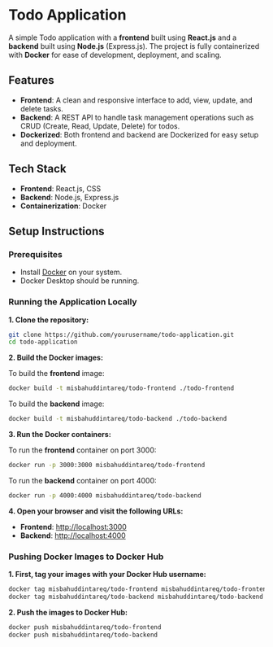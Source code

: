 # Todo Application

A simple Todo application with a **frontend** built using **React.js** and a **backend** built using **Node.js** (Express.js). The project is fully containerized with **Docker** for ease of development, deployment, and scaling.

## Features

- **Frontend**: A clean and responsive interface to add, view, update, and delete tasks.
- **Backend**: A REST API to handle task management operations such as CRUD (Create, Read, Update, Delete) for todos.
- **Dockerized**: Both frontend and backend are Dockerized for easy setup and deployment.

## Tech Stack

- **Frontend**: React.js, CSS
- **Backend**: Node.js, Express.js
- **Containerization**: Docker

## Setup Instructions

### Prerequisites

- Install [Docker](https://www.docker.com/get-started) on your system.
- Docker Desktop should be running.

### Running the Application Locally

**1. Clone the repository:**

   ```bash
   git clone https://github.com/yourusername/todo-application.git
   cd todo-application
   ```

**2. Build the Docker images:**
   
  To build the **frontend** image:
  ```bash
  docker build -t misbahuddintareq/todo-frontend ./todo-frontend
  ```
  To build the **backend** image:
  ```bash
  docker build -t misbahuddintareq/todo-backend ./todo-backend
  ```
**3. Run the Docker containers:**

  To run the **frontend** container on port 3000:
  ```bash
  docker run -p 3000:3000 misbahuddintareq/todo-frontend
  ```
  To run the **backend** container on port 4000:
  ```bash
  docker run -p 4000:4000 misbahuddintareq/todo-backend
  ```

**4. Open your browser and visit the following URLs:**

   - **Frontend**: [http://localhost:3000](http://localhost:3000)
   - **Backend**: [http://localhost:4000](http://localhost:4000)

### Pushing Docker Images to Docker Hub
**1. First, tag your images with your Docker Hub username:**
  ```bash
  docker tag misbahuddintareq/todo-frontend misbahuddintareq/todo-frontend
  docker tag misbahuddintareq/todo-backend misbahuddintareq/todo-backend
  ```
**2. Push the images to Docker Hub:**
  ```bash
  docker push misbahuddintareq/todo-frontend
  docker push misbahuddintareq/todo-backend
  ```
